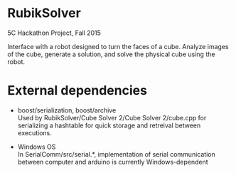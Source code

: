 # RubikSolver
5C Hackathon Project, Fall 2015

Interface with a robot designed to turn the faces of a cube. Analyze images of the cube, generate a solution, and solve the physical cube using the robot.

# External dependencies

* boost/serialization, boost/archive  </br>
  Used by RubikSolver/Cube Solver 2/Cube Solver 2/cube.cpp for serializing a hashtable for quick storage and retreival between executions.

* Windows OS  </br>
  In SerialComm/src/serial.\*, implementation of serial communication between computer and arduino is currently Windows-dependent
